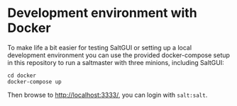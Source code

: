 # Development environment with Docker

To make life a bit easier for testing SaltGUI or setting up a local development environment you can use the provided docker-compose setup in this repository to run a saltmaster with three minions, including SaltGUI:

```
cd docker
docker-compose up
```

Then browse to [http://localhost:3333/](http://localhost:3333/), you can login with `salt:salt`.

